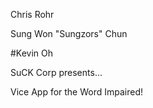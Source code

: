 Chris Rohr 

Sung Won "Sungzors" Chun

#Kevin Oh


SuCK Corp presents...

Vice App for the Word Impaired!